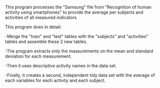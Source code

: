This program processes the "Samsung" file from "Recognition of human activity using smartphones" 
to provide the average per subjects and activities of all measured indicators

This program does in detail:

-Merge the "train" and "test" tables with the "subjects" and "activities" tables and assemble these 2 new tables.

-The program extracts only the measurements on the mean and standard deviation for each measurement.

-Then it uses descriptive activity names in the data set.

-Finally, it creates a second, independent tidy data set with the average of each variables for each activity and each subject.
